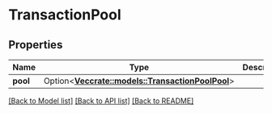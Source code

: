 # TransactionPool

## Properties

Name | Type | Description | Notes
------------ | ------------- | ------------- | -------------
**pool** | Option<[**Vec<crate::models::TransactionPoolPool>**](TransactionPool_pool.md)> |  | [optional]

[[Back to Model list]](../README.md#documentation-for-models) [[Back to API list]](../README.md#documentation-for-api-endpoints) [[Back to README]](../README.md)


